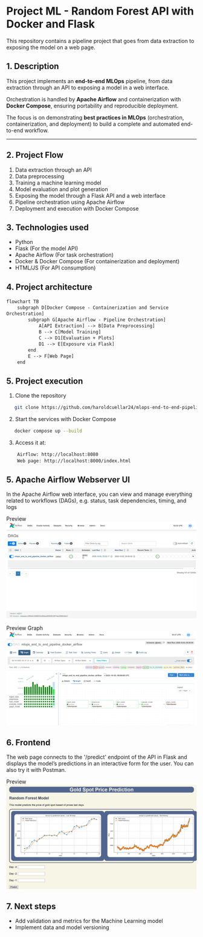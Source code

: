 # Project ML - Random Forest API with Docker and Flask
This repository contains a pipeline project that goes from data extraction to exposing the model on a web page.

## 1. Description
This project implements an **end-to-end MLOps** pipeline, from data extraction through an API to exposing a model in a web interface.

Orchestration is handled by **Apache Airflow** and containerization with **Docker Compose**, ensuring portability and reproducible deployment. 

The focus is on demonstrating **best practices in MLOps** (orchestration, containerization, and deployment) to build a complete and automated end-to-end workflow.

---

## 2. Project Flow

1. Data extraction through an API
2. Data preprocessing
3. Training a machine learning model
4. Model evaluation and plot generation
5. Exposing the model through a Flask API and a web interface
6. Pipeline orchestration using Apache Airflow
7. Deployment and execution with Docker Compose

## 3. Technologies used
* Python 
* Flask (For the model API)
* Apache Airflow (For task orchestration)
* Docker & Docker Compose (For containerization and deployment)
* HTML/JS (For API consumption)

## 4. Project architecture

```mermaid
flowchart TB
    subgraph D[Docker Compose - Containerization and Service Orchestration]
        subgraph G[Apache Airflow - Pipeline Orchestration]
            A[API Extraction] --> B[Data Preprocessing]
            B --> C[Model Training]
            C --> D1[Evaluation + Plots]
            D1 --> E[Exposure via Flask]
        end
        E --> F[Web Page]
    end
```
## 5. Project execution

1. Clone the repository
```bash
   git clone https://github.com/haroldcuellar24/mlops-end-to-end-pipeline-docker-airflow.git
```
2. Start the services with Docker Compose
```bash
   docker compose up --build
```
3. Access it at:
```bash
    Airflow: http://localhost:8080
    Web page: http://localhost:8000/index.html
```

## 5. Apache Airflow Webserver UI

In the Apache Airflow web interface, you can view and manage everything related to workflows (DAGs), e.g. status, task dependencies, timing, and logs

Preview
![Logo](images/apache_airflow_web_page_snapshot_1.PNG)

Preview Graph
![Logo](images/apache_airflow_web_page_snapshot_2.PNG)

## 6. Frontend

The web page connects to the '/predict' endpoint of the API in Flask and displays the model’s predictions in an interactive form for the user. You can also try it with Postman.

Preview
![Logo](images/web_page_snapshot.PNG)

## 7. Next steps
* Add validation and metrics for the Machine Learning model
* Implement data and model versioning